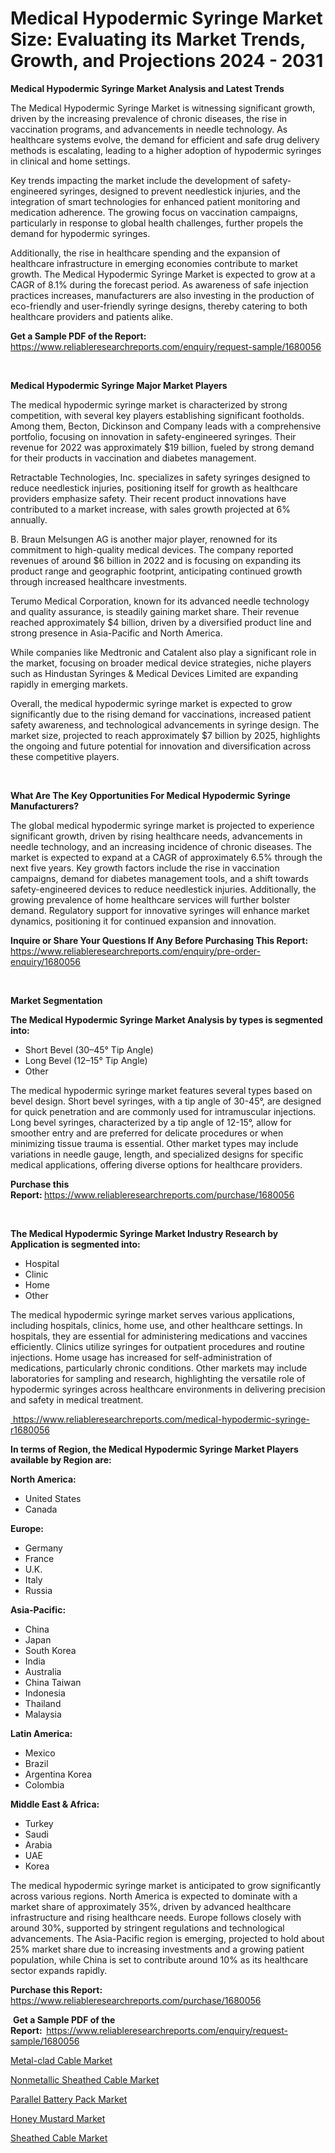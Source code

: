 <p><h1>Medical Hypodermic Syringe Market Size: Evaluating its Market Trends, Growth, and Projections 2024 - 2031</h1></p><p><strong>Medical Hypodermic Syringe Market Analysis and Latest Trends</strong></p>
<p><p>The Medical Hypodermic Syringe Market is witnessing significant growth, driven by the increasing prevalence of chronic diseases, the rise in vaccination programs, and advancements in needle technology. As healthcare systems evolve, the demand for efficient and safe drug delivery methods is escalating, leading to a higher adoption of hypodermic syringes in clinical and home settings. </p><p>Key trends impacting the market include the development of safety-engineered syringes, designed to prevent needlestick injuries, and the integration of smart technologies for enhanced patient monitoring and medication adherence. The growing focus on vaccination campaigns, particularly in response to global health challenges, further propels the demand for hypodermic syringes.</p><p>Additionally, the rise in healthcare spending and the expansion of healthcare infrastructure in emerging economies contribute to market growth. The Medical Hypodermic Syringe Market is expected to grow at a CAGR of 8.1% during the forecast period. As awareness of safe injection practices increases, manufacturers are also investing in the production of eco-friendly and user-friendly syringe designs, thereby catering to both healthcare providers and patients alike.</p></p>
<p><strong>Get a Sample PDF of the Report:&nbsp;</strong> <a href="https://www.reliableresearchreports.com/enquiry/request-sample/1680056?utm_campaign=1563&utm_medium=2&utm_source=Github&utm_content=ia&utm_term=19102024&utm_id=medical-hypodermic-syringe">https://www.reliableresearchreports.com/enquiry/request-sample/1680056</a></p>
<p>&nbsp;</p>
<p><strong>Medical Hypodermic Syringe Major Market Players</strong></p>
<p><p>The medical hypodermic syringe market is characterized by strong competition, with several key players establishing significant footholds. Among them, Becton, Dickinson and Company leads with a comprehensive portfolio, focusing on innovation in safety-engineered syringes. Their revenue for 2022 was approximately $19 billion, fueled by strong demand for their products in vaccination and diabetes management.</p><p>Retractable Technologies, Inc. specializes in safety syringes designed to reduce needlestick injuries, positioning itself for growth as healthcare providers emphasize safety. Their recent product innovations have contributed to a market increase, with sales growth projected at 6% annually.</p><p>B. Braun Melsungen AG is another major player, renowned for its commitment to high-quality medical devices. The company reported revenues of around $6 billion in 2022 and is focusing on expanding its product range and geographic footprint, anticipating continued growth through increased healthcare investments.</p><p>Terumo Medical Corporation, known for its advanced needle technology and quality assurance, is steadily gaining market share. Their revenue reached approximately $4 billion, driven by a diversified product line and strong presence in Asia-Pacific and North America.</p><p>While companies like Medtronic and Catalent also play a significant role in the market, focusing on broader medical device strategies, niche players such as Hindustan Syringes & Medical Devices Limited are expanding rapidly in emerging markets.</p><p>Overall, the medical hypodermic syringe market is expected to grow significantly due to the rising demand for vaccinations, increased patient safety awareness, and technological advancements in syringe design. The market size, projected to reach approximately $7 billion by 2025, highlights the ongoing and future potential for innovation and diversification across these competitive players.</p></p>
<p>&nbsp;</p>
<p><strong>What Are The Key Opportunities For Medical Hypodermic Syringe Manufacturers?</strong></p>
<p><p>The global medical hypodermic syringe market is projected to experience significant growth, driven by rising healthcare needs, advancements in needle technology, and an increasing incidence of chronic diseases. The market is expected to expand at a CAGR of approximately 6.5% through the next five years. Key growth factors include the rise in vaccination campaigns, demand for diabetes management tools, and a shift towards safety-engineered devices to reduce needlestick injuries. Additionally, the growing prevalence of home healthcare services will further bolster demand. Regulatory support for innovative syringes will enhance market dynamics, positioning it for continued expansion and innovation.</p></p>
<p><strong>Inquire or Share Your Questions If Any Before Purchasing This Report:</strong> <a href="https://www.reliableresearchreports.com/enquiry/pre-order-enquiry/1680056?utm_campaign=1563&utm_medium=2&utm_source=Github&utm_content=ia&utm_term=19102024&utm_id=medical-hypodermic-syringe">https://www.reliableresearchreports.com/enquiry/pre-order-enquiry/1680056</a></p>
<p>&nbsp;</p>
<p><strong>Market Segmentation</strong></p>
<p><strong>The Medical Hypodermic Syringe Market Analysis by types is segmented into:</strong></p>
<p><ul><li>Short Bevel (30–45° Tip Angle)</li><li>Long Bevel (12–15° Tip Angle)</li><li>Other</li></ul></p>
<p><p>The medical hypodermic syringe market features several types based on bevel design. Short bevel syringes, with a tip angle of 30-45°, are designed for quick penetration and are commonly used for intramuscular injections. Long bevel syringes, characterized by a tip angle of 12-15°, allow for smoother entry and are preferred for delicate procedures or when minimizing tissue trauma is essential. Other market types may include variations in needle gauge, length, and specialized designs for specific medical applications, offering diverse options for healthcare providers.</p></p>
<p><strong>Purchase this Report:&nbsp;</strong><a href="https://www.reliableresearchreports.com/purchase/1680056?utm_campaign=1563&utm_medium=2&utm_source=Github&utm_content=ia&utm_term=19102024&utm_id=medical-hypodermic-syringe">https://www.reliableresearchreports.com/purchase/1680056</a></p>
<p>&nbsp;</p>
<p><strong>The Medical Hypodermic Syringe Market Industry Research by Application is segmented into:</strong></p>
<p><ul><li>Hospital</li><li>Clinic</li><li>Home</li><li>Other</li></ul></p>
<p><p>The medical hypodermic syringe market serves various applications, including hospitals, clinics, home use, and other healthcare settings. In hospitals, they are essential for administering medications and vaccines efficiently. Clinics utilize syringes for outpatient procedures and routine injections. Home usage has increased for self-administration of medications, particularly chronic conditions. Other markets may include laboratories for sampling and research, highlighting the versatile role of hypodermic syringes across healthcare environments in delivering precision and safety in medical treatment.</p></p>
<p><a href="https://www.reliableresearchreports.com/medical-hypodermic-syringe-r1680056?utm_campaign=1563&utm_medium=2&utm_source=Github&utm_content=ia&utm_term=19102024&utm_id=medical-hypodermic-syringe">&nbsp;https://www.reliableresearchreports.com/medical-hypodermic-syringe-r1680056</a></p>
<p><strong>In terms of Region, the Medical Hypodermic Syringe Market Players available by Region are:</strong></p>
<p>
    <p> <strong> North America: </strong>
        <ul>
            <li>United States</li>
            <li>Canada</li>
        </ul>
        </p> 
    <p> <strong> Europe: </strong>
        <ul>
            <li>Germany</li>
            <li>France</li>
            <li>U.K.</li>
            <li>Italy</li>
            <li>Russia</li>
        </ul>
        </p> 
    <p> <strong> Asia-Pacific: </strong>
        <ul>
            <li>China</li>
            <li>Japan</li>
            <li>South Korea</li>
            <li>India</li>
            <li>Australia</li>
            <li>China Taiwan</li>
            <li>Indonesia</li>
            <li>Thailand</li>
            <li>Malaysia</li>
        </ul>
        </p> 
    <p> <strong> Latin America: </strong>
        <ul>
            <li>Mexico</li>
            <li>Brazil</li>
            <li>Argentina Korea</li>
            <li>Colombia</li>
        </ul>
        </p> 
    <p> <strong> Middle East & Africa: </strong>
        <ul>
            <li>Turkey</li>
            <li>Saudi</li>
            <li>Arabia</li>
            <li>UAE</li>
            <li>Korea</li>
        </ul>
    </p>
    </p>
<p><p>The medical hypodermic syringe market is anticipated to grow significantly across various regions. North America is expected to dominate with a market share of approximately 35%, driven by advanced healthcare infrastructure and rising healthcare needs. Europe follows closely with around 30%, supported by stringent regulations and technological advancements. The Asia-Pacific region is emerging, projected to hold about 25% market share due to increasing investments and a growing patient population, while China is set to contribute around 10% as its healthcare sector expands rapidly.</p></p>
<p><strong>Purchase this Report: </strong><a href="https://www.reliableresearchreports.com/purchase/1680056?utm_campaign=1563&utm_medium=2&utm_source=Github&utm_content=ia&utm_term=19102024&utm_id=medical-hypodermic-syringe">https://www.reliableresearchreports.com/purchase/1680056</a></p>
<p>&nbsp;<strong>Get a Sample PDF of the Report:&nbsp;&nbsp;</strong><a href="https://www.reliableresearchreports.com/enquiry/request-sample/1680056?utm_campaign=1563&utm_medium=2&utm_source=Github&utm_content=ia&utm_term=19102024&utm_id=medical-hypodermic-syringe">https://www.reliableresearchreports.com/enquiry/request-sample/1680056</a></p>
<p><strong></strong></p>
<p><p><a href="https://www.linkedin.com/pulse/future-innovation-global-metal-clad-cable-market-growth-zn0he?utm_campaign=1563&utm_medium=2&utm_source=Github&utm_content=ia&utm_term=19102024&utm_id=medical-hypodermic-syringe">Metal-clad Cable Market</a></p><p><a href="https://www.linkedin.com/pulse/nonmetallic-sheathed-cable-market-report-product-type-iazte?utm_campaign=1563&utm_medium=2&utm_source=Github&utm_content=ia&utm_term=19102024&utm_id=medical-hypodermic-syringe">Nonmetallic Sheathed Cable Market</a></p><p><a href="https://www.linkedin.com/pulse/parallel-battery-pack-market-innovations-trends-comprehensive-6blpe?utm_campaign=1563&utm_medium=2&utm_source=Github&utm_content=ia&utm_term=19102024&utm_id=medical-hypodermic-syringe">Parallel Battery Pack Market</a></p><p><a href="https://github.com/petbigbeepjn/Market-Research-Report-List-1/blob/main/honey-mustard-market.md?utm_campaign=1563&utm_medium=2&utm_source=Github&utm_content=ia&utm_term=19102024&utm_id=medical-hypodermic-syringe">Honey Mustard Market</a></p><p><a href="https://www.linkedin.com/pulse/global-sheathed-cable-market-exploring-share-trends-future-i33ne?utm_campaign=1563&utm_medium=2&utm_source=Github&utm_content=ia&utm_term=19102024&utm_id=medical-hypodermic-syringe">Sheathed Cable Market</a></p></p>